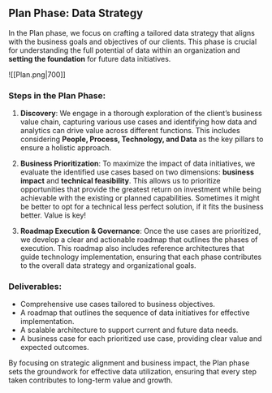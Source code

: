 ## Plan Phase: Data Strategy

In the Plan phase, we focus on crafting a tailored data strategy that aligns with the business goals and objectives of our clients. This phase is crucial for understanding the full potential of data within an organization and **setting the foundation** for future data initiatives.

![[Plan.png|700]]
### Steps in the Plan Phase:
1. **Discovery**: We engage in a thorough exploration of the client’s business value chain, capturing various use cases and identifying how data and analytics can drive value across different functions. This includes considering **People, Process, Technology, and Data** as the key pillars to ensure a holistic approach.

2. **Business Prioritization**: To maximize the impact of data initiatives, we evaluate the identified use cases based on two dimensions: **business impact** and **technical feasibility**. This allows us to prioritize opportunities that provide the greatest return on investment while being achievable with the existing or planned capabilities. Sometimes it might be better to opt for a technical less perfect solution, if it fits the business better. Value is key!

3. **Roadmap Execution & Governance**: Once the use cases are prioritized, we develop a clear and actionable roadmap that outlines the phases of execution. This roadmap also includes reference architectures that guide technology implementation, ensuring that each phase contributes to the overall data strategy and organizational goals.

### Deliverables:
- Comprehensive use cases tailored to business objectives.
- A roadmap that outlines the sequence of data initiatives for effective implementation.
- A scalable architecture to support current and future data needs.
- A business case for each prioritized use case, providing clear value and expected outcomes.

By focusing on strategic alignment and business impact, the Plan phase sets the groundwork for effective data utilization, ensuring that every step taken contributes to long-term value and growth.
